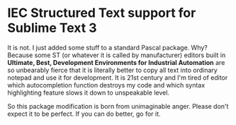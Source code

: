 # IEC Structured Text support for Sublime Text 3

It is not. I just added some stuff to a standard Pascal package.
Why? Because some ST (or whatever it is called by manufacturer) editors built in <b>Ultimate, Best, Development Environments for Industrial Automation</b> are so unbearably fierce that it is literally better to copy all text into ordinary notepad and use it for development. It is 21st century and I'm tired of editor which autocompletion function destroys my code and which syntax highlighting feature slows it down to unspeakable level.

So this package modification is born from unimaginable anger. Please don't expect it to be perfect. If you can do better, go for it.

